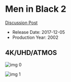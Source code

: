# Men in Black 2

[Discussion Post](https://www.avsforum.com/threads/bass-eq-for-filtered-movies.2995212/post-57692930)

* Release Date: 2017-12-05
* Production Year: 2002

## 4K/UHD/ATMOS

![img 0](https://i.imgur.com/6S7LmzK.jpg)

![img 1](https://i.imgur.com/cUupUZJ.jpg)


